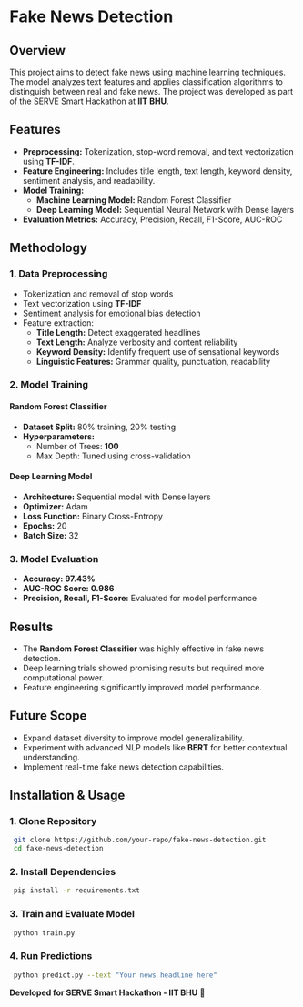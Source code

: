 # Fake News Detection

## Overview
This project aims to detect fake news using machine learning techniques. The model analyzes text features and applies classification algorithms to distinguish between real and fake news. The project was developed as part of the SERVE Smart Hackathon at **IIT BHU**.

## Features
- **Preprocessing:** Tokenization, stop-word removal, and text vectorization using **TF-IDF**.
- **Feature Engineering:** Includes title length, text length, keyword density, sentiment analysis, and readability.
- **Model Training:** 
  - **Machine Learning Model:** Random Forest Classifier
  - **Deep Learning Model:** Sequential Neural Network with Dense layers
- **Evaluation Metrics:** Accuracy, Precision, Recall, F1-Score, AUC-ROC

## Methodology
### 1. Data Preprocessing
- Tokenization and removal of stop words
- Text vectorization using **TF-IDF**
- Sentiment analysis for emotional bias detection
- Feature extraction:
  - **Title Length:** Detect exaggerated headlines
  - **Text Length:** Analyze verbosity and content reliability
  - **Keyword Density:** Identify frequent use of sensational keywords
  - **Linguistic Features:** Grammar quality, punctuation, readability

### 2. Model Training
#### **Random Forest Classifier**
- **Dataset Split:** 80% training, 20% testing
- **Hyperparameters:**
  - Number of Trees: **100**
  - Max Depth: Tuned using cross-validation

#### **Deep Learning Model**
- **Architecture:** Sequential model with Dense layers
- **Optimizer:** Adam
- **Loss Function:** Binary Cross-Entropy
- **Epochs:** 20
- **Batch Size:** 32

### 3. Model Evaluation
- **Accuracy:** **97.43%**
- **AUC-ROC Score:** **0.986**
- **Precision, Recall, F1-Score:** Evaluated for model performance

## Results
- The **Random Forest Classifier** was highly effective in fake news detection.
- Deep learning trials showed promising results but required more computational power.
- Feature engineering significantly improved model performance.

## Future Scope
- Expand dataset diversity to improve model generalizability.
- Experiment with advanced NLP models like **BERT** for better contextual understanding.
- Implement real-time fake news detection capabilities.

## Installation & Usage
### 1. Clone Repository
```bash
 git clone https://github.com/your-repo/fake-news-detection.git
 cd fake-news-detection
```
### 2. Install Dependencies
```bash
 pip install -r requirements.txt
```
### 3. Train and Evaluate Model
```bash
 python train.py
```
### 4. Run Predictions
```bash
 python predict.py --text "Your news headline here"
```


  
**Developed for SERVE Smart Hackathon - IIT BHU** 🚀
